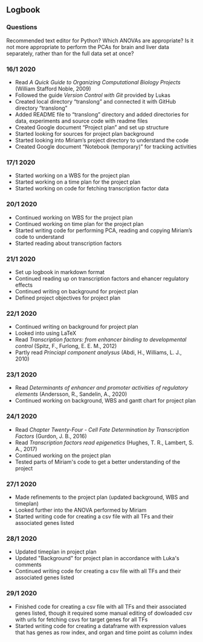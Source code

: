 ## Logbook
### Questions
Recommended text editor for Python?
Which ANOVAs are appropriate?
Is it not more appropriate to perform the PCAs for brain and liver data separately, rather than for the full data set at once?

### 16/1 2020
* Read *A Quick Guide to Organizing Computational Biology Projects* (William Stafford Noble, 2009)
* Followed the guide *Version Control with Git* provided by Lukas
* Created local directory “translong” and connected it with GitHub directory “translong” 
* Added README file to “translong” directory and added directories for data, experiments and source code with readme files
* Created Google document “Project plan” and set up structure
* Started looking for sources for project plan background
* Started looking into Miriam’s project directory to understand the code
* Created Google document “Notebook (temporary)” for tracking activities

### 17/1 2020
* Started working on a WBS for the project plan
* Started working on a time plan for the project plan
* Started working on code for fetching transcription factor data

### 20/1 2020
* Continued working on WBS for the project plan
* Continued working on time plan for the project plan
* Started writing code for performing PCA, reading and copying Miriam’s code to understand
* Started reading about transcription factors

### 21/1 2020
* Set up logbook in markdown format
* Continued reading up on transcription factors and ehancer regulatory effects
* Continued writing on background for project plan
* Defined project objectives for project plan

### 22/1 2020
* Continued writing on background for project plan
* Looked into using LaTeX
* Read *Transcription factors: from enhancer binding to developmental control* (Spitz, F., Furlong, E. E. M., 2012)
* Partly read *Princiapl component analysus* (Abdi, H., Williams, L. J., 2010)

### 23/1 2020
* Read *Determinants of enhancer and promoter activities of regulatory elements* (Andersson, R., Sandelin, A., 2020)
* Continued working on background, WBS and gantt chart for project plan

### 24/1 2020
* Read *Chapter Twenty-Four - Cell Fate Determination by Transcription Factors* (Gurdon, J. B., 2016)
* Read *Transcription factors read epigenetics* (Hughes, T. R., Lambert, S. A., 2017)
* Continued working on the project plan
* Tested parts of Miriam's code to get a better understanding of the project

### 27/1 2020
* Made refinements to the project plan (updated background, WBS and timeplan)
* Looked further into the ANOVA performed by Miriam
* Started writing code for creating a csv file with all TFs and their associated genes listed

### 28/1 2020
* Updated timeplan in project plan
* Updated "Background" for project plan in accordance with Luka's comments
* Continued writing code for creating a csv file with all TFs and their associated genes listed

### 29/1 2020
* Finished code for creating a csv file with all TFs and their associated genes listed, though it required some manual editing of dowloaded csv with urls for fetching csvs for target genes for all TFs
* Started writing code for creating a dataframe with expression values that has genes as row index, and organ and time point as column index


